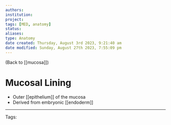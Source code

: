 ```yaml
---
authors: 
institution: 
project: 
tags: [MED, anatomy]
status: 
aliases: 
type: Anatomy
date created: Thursday, August 3rd 2023, 9:21:40 am
date modified: Sunday, August 27th 2023, 7:55:09 pm
---
```


(Back to [[mucosa]])

# Mucosal Lining

- Outer [[epithelium]] of the mucosa
- Derived from embryonic [[endoderm]]

---
Tags: